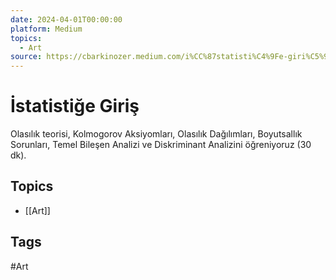 ```yaml
---
date: 2024-04-01T00:00:00
platform: Medium
topics:
  - Art
source: https://cbarkinozer.medium.com/i%CC%87statisti%C4%9Fe-giri%C5%9F-a6590fcdeb1c
---
```

# İstatistiğe Giriş

Olasılık teorisi, Kolmogorov Aksiyomları, Olasılık Dağılımları, Boyutsallık Sorunları, Temel Bileşen Analizi ve Diskriminant Analizini öğreniyoruz (30 dk).

## Topics
- [[Art]]

## Tags
#Art
